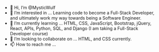 - 👋 Hi, I’m @MysticWulf
- 👀 I’m interested in ... Learning code to become a Full-Stack Developer, and ultimately work my way towards being a Software Engineer.
- 🌱 I’m currently learning ... HTML, CSS, JavaScript, Bootstrap, jQuery, React, APIs, Python, SQL, and Django (I am taking a Full-Stack Developer course)
- 💞️ I’m looking to collaborate on ... HTML, and CSS currently.
- 📫 How to reach me ...

<!---
MysticWulf/MysticWulf is a ✨ special ✨ repository because its `README.md` (this file) appears on your GitHub profile.
You can click the Preview link to take a look at your changes.
--->
